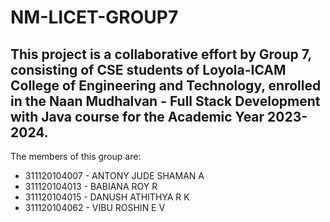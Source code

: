 # NM-LICET-GROUP7
## This project is a collaborative effort by Group 7, consisting of CSE students of Loyola-ICAM College of Engineering and Technology, enrolled in the Naan Mudhalvan - Full Stack Development with Java course for the Academic Year 2023-2024.
The members of this group are:
* 311120104007 - ANTONY JUDE SHAMAN A
* 311120104013	- BABIANA ROY R
* 311120104015	- DANUSH ATHITHYA R K
* 311120104062	- VIBU ROSHIN E V
